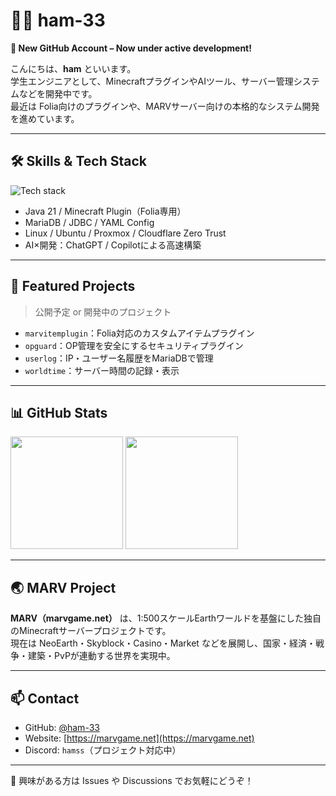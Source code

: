 # 🧑‍💻 ham-33

**🌟 New GitHub Account – Now under active development!**

こんにちは、**ham** といいます。  
学生エンジニアとして、MinecraftプラグインやAIツール、サーバー管理システムなどを開発中です。  
最近は Folia向けのプラグインや、MARVサーバー向けの本格的なシステム開発を進めています。

---

## 🛠️ Skills & Tech Stack

<p align="left">
  <img src="https://skillicons.dev/icons?i=java,py,html,nextjs,linux,redis,mariadb,mysql" alt="Tech stack" />
</p>

- Java 21 / Minecraft Plugin（Folia専用）
- MariaDB / JDBC / YAML Config
- Linux / Ubuntu / Proxmox / Cloudflare Zero Trust
- AI×開発：ChatGPT / Copilotによる高速構築

---

## 🔧 Featured Projects

> 公開予定 or 開発中のプロジェクト

- `marvitemplugin`：Folia対応のカスタムアイテムプラグイン
- `opguard`：OP管理を安全にするセキュリティプラグイン
- `userlog`：IP・ユーザー名履歴をMariaDBで管理
- `worldtime`：サーバー時間の記録・表示

---

## 📊 GitHub Stats

<p align="left">
  <img height="180em" src="https://github-readme-stats.vercel.app/api?username=ham-33&show_icons=true&theme=tokyonight" />
  <img height="180em" src="https://github-readme-stats.vercel.app/api/top-langs/?username=ham-33&layout=compact&theme=tokyonight" />
</p>

---

## 🌏 MARV Project

**MARV（marvgame.net）** は、1:500スケールEarthワールドを基盤にした独自のMinecraftサーバープロジェクトです。  
現在は NeoEarth・Skyblock・Casino・Market などを展開し、国家・経済・戦争・建築・PvPが連動する世界を実現中。

---

## 📫 Contact

- GitHub: [@ham-33](https://github.com/ham-33)
- Website: [https://marvgame.net](https://marvgame.net)
- Discord: `hamss`（プロジェクト対応中）

---

💬 興味がある方は Issues や Discussions でお気軽にどうぞ！
